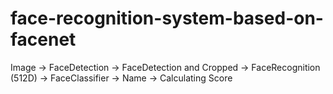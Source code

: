 # face-recognition-system-based-on-facenet

Image -> FaceDetection -> FaceDetection and Cropped
-> FaceRecognition (512D) -> FaceClassifier -> Name -> Calculating Score
